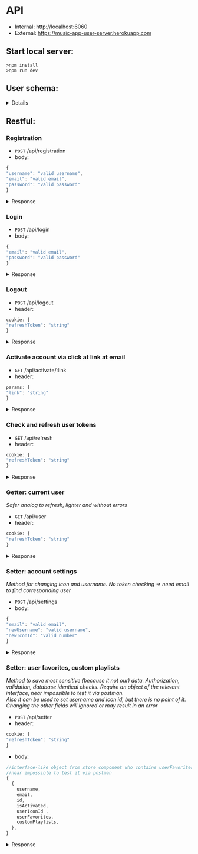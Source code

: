 # API
- Internal: http://localhost:6060
- External: https://music-app-user-server.herokuapp.com

## Start local server: 
```
>npm install
>npm run dev
```
## User schema:
<details>  

```typescript
{
  username: {type: String, required: true},
  email: {type: String, unique: true, required: true},
  password: {type: String, required: true},
  isActivated: {type: Boolean, default: false},
  activationLink: {type: String},
  userIconId : {type: Number, required: true},
  userFavorites: {
    tracks: {type: [Number], default: []},
    albums: {type: [Number], default: []},
    artists: {type: [Number], default: []},
    playlists: {type: [Number], default: []},
    radio: {type: [Number], default: []},
  },
  customPlaylists: {type: [{
    id: {type: String},
    title: {type: String},
    creator: {
      name: {type: String}
    },
    tracks: {
      data: {type: [Number]}
    },
    nb_tracks: {type: Number},
  }], default: []}
}
```
      
</details>

## Restful:
### Registration
- `POST` /api/registration
- body: 
```js
{
"username": "valid username",
"email": "valid email",
"password": "valid password"
}
```
<details>  
<summary>Response</summary>

- `200` `OK` 
```js
{
  {
  username,
  email,
  id, //database id
  isActivated,
  userIconId ,
  userFavorites,
  customPlaylists,
  },
  accessToken,
  refreshToken;  //set at cookie 
}
```
Errors:
- `400` (BadRequest) + message:
  - validation error: **'Validation error'**
  - db error (email already taken): **'Email is already taken: ${email}'**
  - mail service error (extreme rare): **'Sending mail error. Log: ', err**
      
</details>  
  

### Login
- `POST` /api/login
- body: 
```js
{
"email": "valid email",
"password": "valid password"
}
```
<details>  
<summary>Response</summary>

- `200` `OK` 
```js
{
  {
  username,
  email,
  id, //database id
  isActivated,
  userIconId ,
  userFavorites,
  customPlaylists,
  },
  accessToken,
  refreshToken;  //set at cookie
}
```
Errors:
- `400` (BadRequest) + message:
  - email is not found: **'Incorrect email'**
  - wrong password: **'Incorrect password'**
      
</details>  

### Logout
- `POST` /api/logout
- header: 
```js
cookie: {
"refreshToken": "string"
}
```
<details>  
<summary>Response</summary>

- `200` `OK` 
```js
{
  deleteResult; //special JWT type, not useful at all
}
```
</details>  

### Activate account via click at link at email
- `GET` /api/activate/:link
- header: 
```js
params: {
"link": "string"
}
```
<details>  
<summary>Response</summary>

- `200` `OK` 
```js
//redirect to https://dashaermolich-rs-clone.netlify.app/welcome
```
Errors:
- `400` (BadRequest) + message:
  - wrong link: **'Incorrect activation link'**
      
</details>  

### Check and refresh user tokens
- `GET` /api/refresh
- header: 
```js
cookie: {
"refreshToken": "string"
}
```
<details>  
<summary>Response</summary>

- `200` `OK` 
```js
{
  {
  username,
  email,
  id, //database id
  isActivated,
  userIconId ,
  userFavorites,
  customPlaylists,
  },
  accessToken,
  refreshToken;  //set at cookie 
}
```
Errors:
- `401` (UnauthorizedError), message: **'Пользователь не авторизован'**
  - no refresh token
  - invalid token or not exist in db
      
</details>  

### Getter: current user
*Safer analog to refresh, lighter and without errors*
- `GET` /api/user
- header: 
```js
cookie: {
"refreshToken": "string"
}
```
<details>  
<summary>Response</summary>

- `200` `OK` 
```js
{
  {
  username,
  email,
  id, //database id
  isActivated,
  userIconId ,
  userFavorites,
  customPlaylists,
  },
  accessToken,
  refreshToken;  //set at cookie 
}
```
- No/invalid refresh token: 
```js
{ }
```
</details>  

### Setter: account settings
*Method for changing icon and username. No token checking => need email to find corresponding user*
- `POST` /api/settings
- body: 
```js
{
"email": "valid email",
"newUsername": "valid username",
"newIconId": "valid number"
}
```
<details>  
<summary>Response</summary>

- `200` `OK` 
```js
{
  {
  username,
  email,
  id, //database id
  isActivated,
  userIconId ,
  userFavorites,
  customPlaylists,
  }
}
```
Errors:
- `400` (BadRequest) + message:
  - validation error: **'Validation error'**
  - db error (no taken email): **'Incorrect email'**
      
</details>  

### Setter: user favorites, custom playlists
*Method to save most sensitive (because it not our) data. Authorization, validation, database identical checks. Require an object of the relevant interface, near impossible to test it via postman.*  
*Also it can be used to set username and icon id, but there is no point of it. Сhanging the other fields will ignored or may result in an error*
- `POST` /api/setter
- header: 
```js
cookie: {
"refreshToken": "string"
}
```
- body: 
```js
//interface-like object from store component who contains userFavorites and customPlaylists we want to set.
//near impossible to test it via postman
{
  {
    username,
    email,
    id,
    isActivated,
    userIconId ,
    userFavorites,
    customPlaylists,
  },
}
```
<details>  
<summary>Response</summary>

- `200` `OK` 
```js
{
  {
  username,
  email,
  id,
  isActivated,
  userIconId ,
  userFavorites,
  customPlaylists,
  }
}
```
Errors:
- `400` (BadRequest) + message:
  - validation error: **'Validation error'**
- `401` (UnauthorizedError), message: **'Пользователь не авторизован'**
  - no refresh token
  - invalid token or not exist in db
      
</details>  